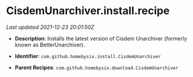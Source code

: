 # CisdemUnarchiver.install.recipe

_Last updated 2021-12-23 20:01:50Z_

- **Description**: Installs the latest version of Cisdem Unarchiver (formerly known as BetterUnarchiver).

- **Identifier**: `com.github.homebysix.install.CisdemUnarchiver`

- **Parent Recipes**: `com.github.homebysix.download.CisdemUnarchiver`
